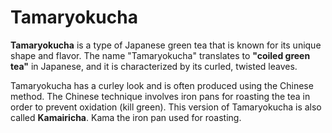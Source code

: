 # Tamaryokucha

**Tamaryokucha** is a type of Japanese green tea that is known for its unique shape and flavor. The name "Tamaryokucha" translates to **"coiled green tea"** in Japanese, and it is characterized by its curled, twisted leaves.

Tamaryokucha has a curley look and is often produced using the Chinese method. The Chinese technique involves iron pans for roasting the tea in order to prevent oxidation (kill green). This version of Tamaryokucha is also called **Kamairicha**. Kama the iron pan used for roasting. 
